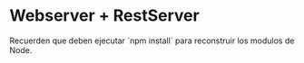 # Webserver + RestServer

Recuerden que deben ejecutar ´npm install´ para reconstruir los modulos de Node.